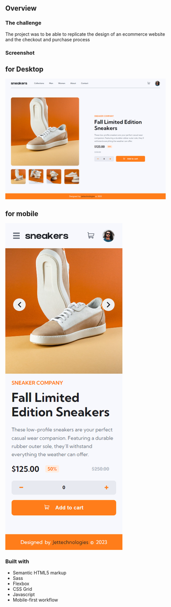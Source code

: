 ## Overview

### The challenge
The project was to be able to replicate the design of an ecommerce website and the checkout and purchase process

### Screenshot
## for Desktop
![](screenshots/Ecommerce-desktop.png)

## for mobile
![](screenshots/Ecommerce-mobile.png)

### Built with

- Semantic HTML5 markup
- Sass
- Flexbox
- CSS Grid
- Javascript
- Mobile-first workflow